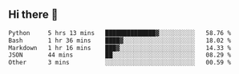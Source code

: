 ## Hi there 👋

<!--START_SECTION:waka-->

```txt
Python     5 hrs 13 mins   ██████████████▓░░░░░░░░░░   58.76 %
Bash       1 hr 36 mins    ████▓░░░░░░░░░░░░░░░░░░░░   18.02 %
Markdown   1 hr 16 mins    ███▓░░░░░░░░░░░░░░░░░░░░░   14.33 %
JSON       44 mins         ██░░░░░░░░░░░░░░░░░░░░░░░   08.29 %
Other      3 mins          ░░░░░░░░░░░░░░░░░░░░░░░░░   00.59 %
```

<!--END_SECTION:waka-->

<!--
**OliverShang/OliverShang** is a ✨ _special_ ✨ repository because its `README.md` (this file) appears on your GitHub profile.

Here are some ideas to get you started:

- 🔭 I’m currently working on ...
- 🌱 I’m currently learning ...
- 👯 I’m looking to collaborate on ...
- 🤔 I’m looking for help with ...
- 💬 Ask me about ...
- 📫 How to reach me: ...
- 😄 Pronouns: ...
- ⚡ Fun fact: ...
-->

